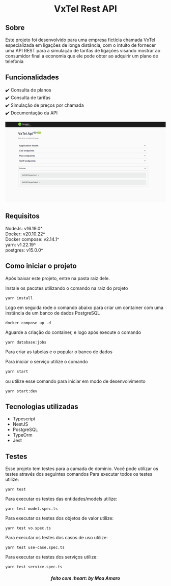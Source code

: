 <h1 align="center">VxTel Rest API</h1>

<h2>Sobre</h2>

Este projeto foi desenvolvido para uma empresa fictícia chamada VxTel especializada em ligações de longa distância, com o intuito de fornecer uma API REST para a simulação de tarifas de ligações visando mostrar ao consumidor final a economia que ele pode obter ao adquirir um plano de telefonia

<h2> Funcionalidades </h2>

:heavy_check_mark: Consulta de planos <br/>
:heavy_check_mark: Consulta de tarifas <br/>
:heavy_check_mark: Simulação de preços por chamada <br/>
:heavy_check_mark: Documentação da API

![](./assets/vxtel-nestjs.gif)

<h2 > Requisitos </h2>

NodeJs: v16.19.0^ <br/>
Docker: v20.10.22^ <br/>
Docker compose: v2.14.1^ <br/>
yarn: v1.22.19^ <br/>
postgres: v15.0.0^ <br/>

<h2 > Como iniciar o projeto </h2>
Após baixar este projeto, entre na pasta raiz dele.

Instale os pacotes utilizando o comando na raiz do projeto
```
yarn install
```

Logo em seguida rode o comando abaixo para criar um container com uma instância de um banco de dados PostgreSQL
```
docker compose up -d
```

Aguarde a criação do container, e logo após execute o comando

```
yarn database:jobs
```
Para criar as tabelas e o popular o banco de dados

Para iniciar o serviço utilize o comando 

```bash
yarn start
```

ou utilize esse comando para iniciar em modo de desenvolvimento 
```
yarn start:dev
```

<h2> Tecnologias utilizadas </h2>
<ul>
  <li>Typescript</li>
  <li>NestJS</li>
  <li>PostgreSQL</li>
  <li>TypeOrm</li>
  <li>Jest</li>
</ul>

<h2>Testes</h2>
Esse projeto tem testes para a camada de domínio.
Você pode utilizar os testes através dos seguintes comandos
Para executar todos os testes utilize:

```
yarn test
```

Para executar os testes das entidades/models utilize:

```
yarn test model.spec.ts
```

Para executar os testes dos objetos de valor utilize:

```
yarn test vo.spec.ts
```

Para executar os testes dos casos de uso utilize:

```
yarn test use-case.spec.ts
```

Para executar os testes dos serviços utilize:

```
yarn test service.spec.ts
```

<h5 align="center"> feito com :heart: by Moa Amaro</h5>
